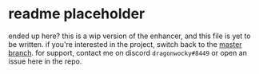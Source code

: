 # readme placeholder

ended up here? this is a wip version of the enhancer, and this file is yet to be written.
if you're interested in the project, switch back to the [master branch](https://github.com/dragonwocky/notion-enhancer).
for support, contact me on discord `dragonwocky#8449` or open an issue here in the repo.

<!--

what?
why?
how?
support?
extension?

>
